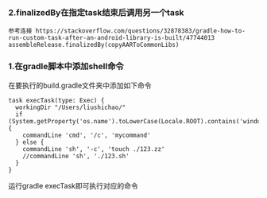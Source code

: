 ### 2.finalizedBy在指定task结束后调用另一个task

```
参考连接 https://stackoverflow.com/questions/32878383/gradle-how-to-run-custom-task-after-an-android-library-is-built/47744013
assembleRelease.finalizedBy(copyAARToCommonLibs)
```

### 1.在gradle脚本中添加shell命令


在要执行的build.gradle文件夹中添加如下命令

```
task execTask(type: Exec) {
  workingDir "/Users/liushichao/"
  if (System.getProperty('os.name').toLowerCase(Locale.ROOT).contains('windows')) {
    commandLine 'cmd', '/c', 'mycommand'
  } else {
    commandLine 'sh', '-c', 'touch ./123.zz'
    //commandLine 'sh', './123.sh'
  }
}

```

运行gradle execTask即可执行对应的命令
